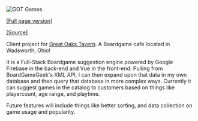 ![GOT Games](https://bluephosphor.github.io/portfolio/asset/img/projects/gotgames.png)

<a class="source-link" target="_blank" href="https://portfolio-9bd65.web.app/">[Full page version]</a>

<a class="source-link" target="_blank" href="https://github.com/bluephosphor/GotGames">[Source]</a>

Client project for [Great Oaks Tavern](https://www.greatoakstavern.com/). A Boardgame cafe located in Wadsworth, Ohio!

It is a Full-Stack Boardgame suggestion engine powered by Google Firebase in the back-end and Vue in the front-end. Pulling from BoardGameGeek's XML API, I can then expand upon that data in my own database and then query that database in more complex ways. Currently it can suggest games in the catalog to customers based on things like playercount, age range, and playtime.

Future features will include things like better sorting, and data collection on game usage and popularity.
